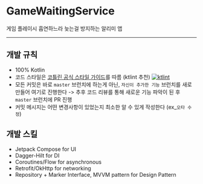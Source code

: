 # GameWaitingService

게임 플레이시 흡연하느라 늦는걸 방지하는 알리미 앱

-----

## 개발 규칙

- 100% Kotlin
- 코드 스타일은 [코틀린 공식 스타일 가이드](https://developer.android.com/kotlin/style-guide)를 따름 (ktlint 추천) [![ktlint](https://img.shields.io/badge/code%20style-%E2%9D%A4-FF4081.svg)](https://ktlint.github.io/)
- 모든 커밋은 바로 `master` 브런치에 하는게 아닌, `자신이 추가한 기능` 브런치를 새로 만들어 여기로 진행한다 -> 추후 코드 리뷰를 통해 새로운 기능 파악이 된 후 `master` 브런치에 PR 진행
- 커밋 메시지는 어떤 변경사항이 있었는지 최소한 알 수 있게 작성한다 (ex_`오타 수정`)



## 개발 스킬

- Jetpack Compose for UI
- Dagger-Hilt for DI
- Coroutines/Flow for asynchronous
- Retrofit/OkHttp for networking
- Repository + Marker Interface, MVVM pattern for Design Pattern

